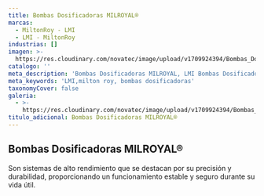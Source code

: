 ```yaml
---
title: Bombas Dosificadoras MILROYAL®
marcas:
  - MiltonRoy - LMI
  - LMI - MiltonRoy
industrias: []
imagen: >-
  https://res.cloudinary.com/novatec/image/upload/v1709924394/Bombas_Dosificadoras_MILROYAL_j4htmg.jpg
catalogo: ''
meta_description: 'Bombas Dosificadoras MILROYAL, LMI Bombas Dosificadoras, Milton Roy'
meta_keywords: 'LMI,milton roy, bombas dosificadoras'
taxonomyCover: false
galeria:
  - >-
    https://res.cloudinary.com/novatec/image/upload/v1709924394/Bombas_Dosificadoras_MILROYAL_j4htmg.jpg
titulo_adicional: Bombas Dosificadoras MILROYAL®
---
```


## **Bombas Dosificadoras MILROYAL®**

Son sistemas de alto rendimiento que se destacan por su precisión y durabilidad, proporcionando un funcionamiento estable y seguro durante su vida útil.
